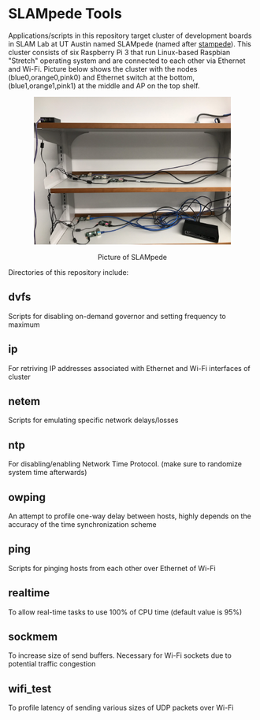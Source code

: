 # SLAMpede Tools

Applications/scripts in this repository target cluster of development boards in SLAM Lab at UT Austin named SLAMpede (named after [stampede](https://www.tacc.utexas.edu/systems/stampede)). This cluster consists of six Raspberry Pi 3 that run Linux-based Raspbian "Stretch" operating system and are connected to each other via Ethernet and Wi-Fi. Picture below shows the cluster with the nodes (blue0,orange0,pink0) and Ethernet switch at the bottom, (blue1,orange1,pink1) at the middle and AP on the top shelf.

<div align="center">
  <img src="https://raw.githubusercontent.com/kammirzazad/SLAMpede_Tools/master/SLAMpede.jpeg" width="400px" />
  <p>Picture of SLAMpede</p>
</div>

Directories of this repository include:

## dvfs
Scripts for disabling on-demand governor and setting frequency to maximum   

## ip
For retriving IP addresses associated with Ethernet and Wi-Fi interfaces of cluster

## netem
Scripts for emulating specific network delays/losses 

## ntp
For disabling/enabling Network Time Protocol.  (make sure to randomize system time afterwards)

## owping
An attempt to profile one-way delay between hosts, highly depends on the accuracy of the time synchronization scheme

## ping
Scripts for pinging hosts from each other over Ethernet of Wi-Fi

## realtime
To allow real-time tasks to use 100% of CPU time (default value is 95%)

## sockmem
To increase size of send buffers. Necessary for Wi-Fi sockets due to potential traffic congestion

## wifi_test
To profile latency of sending various sizes of UDP packets over Wi-Fi
